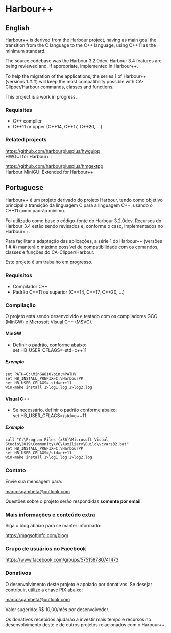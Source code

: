 # Harbour++

## English

Harbour++ is derived from the Harbour project, having as main goal the transition
from the C language to the C++ language, using C++11 as the minimum standard.

The source codebase was the Harbour 3.2.0dev. Harbour 3.4 features are being reviewed and,
if appropriate, implemented in Harbour++.

To help the migration of the applications, the series 1 of Harbour++ (versions 1.#.#)
will keep the most compatibility possible with CA-Clipper/Harbour commands, classes and functions.

This project is a work in progress.

### Requisites
* C++ compiler
* C++11 or upper (C++14, C++17, C++20, ...)

### Related projects

https://github.com/harbourplusplus/hwguipp  
HWGUI for Harbour++

https://github.com/harbourplusplus/hmgextpp  
Harbour MiniGUI Extended for Harbour++

## Portuguese

Harbour++ é um projeto derivado do projeto Harbour, tendo como objetivo principal
a transição da linguagem C para a linguagem C++, usando o C++11 como padrão mínimo.

Foi utilizado como base o código-fonte do Harbour 3.2.0dev. Recursos do Harbour 3.4
estão sendo revisados e, conforme o caso, implementados no Harbour++.

Para facilitar a adaptação das aplicações, a série 1 do Harbour++ (versões 1.#.#) manterá
o máximo possível de compatibilidade com os comandos, classes e funções do CA-Clipper/Harbour.

Este projeto é um trabalho em progresso.

### Requisitos
* Compilador C++
* Padrão C++11 ou superior (C++14, C++17, C++20, ...)

### Compilação

O projeto está sendo desenvolvido e testado com os compiladores GCC (MinGW) e Microsoft Visual C++ (MSVC).

#### MinGW
* Definir o padrão, conforme abaixo:  
set HB_USER_CFLAGS=-std=c++11

##### Exemplo
```Batch
set PATH=C:\MinGW810\bin;%PATH%
set HB_INSTALL_PREFIX=C:\HarbourPP
set HB_USER_CFLAGS=-std=c++11
win-make install 1>log1.log 2>log2.log
```

#### Visual C++
* Se necessário, definir o padrão conforme abaixo:  
set HB_USER_CFLAGS=/std=c++11

##### Exemplo
```Batch
call "C:\Program Files (x86)\Microsoft Visual Studio\2019\Community\VC\Auxiliary\Build\vcvars32.bat"
set HB_INSTALL_PREFIX=C:\HarbourPP
set HB_USER_CFLAGS=/std=c++11
win-make install 1>log1.log 2>log2.log
```

### Contato

Envie sua mensagem para:

marcosgambeta@outlook.com

Questões sobre o projeto serão respondidas **somente por email**.  

### Mais informações e conteúdo extra

Siga o blog abaixo para se manter informado:

https://magsoftinfo.com/blog/

### Grupo de usuários no Facebook

https://www.facebook.com/groups/575158780741473

### Donativos

O desenvolvimento deste projeto é apoiado por donativos. Se desejar contribuir,
utilize a chave PIX abaixo:

marcosgambeta@outlook.com

Valor sugerido: R$ 10,00/mês por desenvolvedor.

Os donativos recebidos ajudarão a investir mais tempo e recursos no desenvolvimento
deste e de outros projetos relacionados com o Harbour++.
